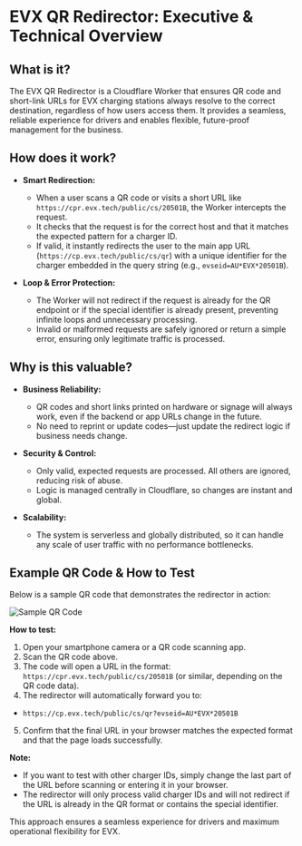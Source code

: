 # EVX QR Redirector: Executive & Technical Overview

## What is it?
The EVX QR Redirector is a Cloudflare Worker that ensures QR code and short-link URLs for EVX charging stations always resolve to the correct destination, regardless of how users access them. It provides a seamless, reliable experience for drivers and enables flexible, future-proof management for the business.

## How does it work?
- **Smart Redirection:**
  - When a user scans a QR code or visits a short URL like `https://cpr.evx.tech/public/cs/20501B`, the Worker intercepts the request.
  - It checks that the request is for the correct host and that it matches the expected pattern for a charger ID.
  - If valid, it instantly redirects the user to the main app URL (`https://cp.evx.tech/public/cs/qr`) with a unique identifier for the charger embedded in the query string (e.g., `evseid=AU*EVX*20501B`).

- **Loop & Error Protection:**
  - The Worker will not redirect if the request is already for the QR endpoint or if the special identifier is already present, preventing infinite loops and unnecessary processing.
  - Invalid or malformed requests are safely ignored or return a simple error, ensuring only legitimate traffic is processed.

## Why is this valuable?
- **Business Reliability:**
  - QR codes and short links printed on hardware or signage will always work, even if the backend or app URLs change in the future.
  - No need to reprint or update codes—just update the redirect logic if business needs change.

- **Security & Control:**
  - Only valid, expected requests are processed. All others are ignored, reducing risk of abuse.
  - Logic is managed centrally in Cloudflare, so changes are instant and global.

- **Scalability:**
  - The system is serverless and globally distributed, so it can handle any scale of user traffic with no performance bottlenecks.


## Example QR Code & How to Test

Below is a sample QR code that demonstrates the redirector in action:

![Sample QR Code](./qr_code_sample.png)

**How to test:**
1. Open your smartphone camera or a QR code scanning app.
2. Scan the QR code above.
3. The code will open a URL in the format: `https://cpr.evx.tech/public/cs/20501B` (or similar, depending on the QR code data).
4. The redirector will automatically forward you to:
  - `https://cp.evx.tech/public/cs/qr?evseid=AU*EVX*20501B`
5. Confirm that the final URL in your browser matches the expected format and that the page loads successfully.

**Note:**
- If you want to test with other charger IDs, simply change the last part of the URL before scanning or entering it in your browser.
- The redirector will only process valid charger IDs and will not redirect if the URL is already in the QR format or contains the special identifier.

This approach ensures a seamless experience for drivers and maximum operational flexibility for EVX.
